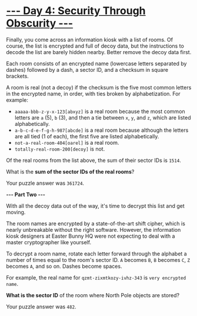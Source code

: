 # [--- Day 4: Security Through Obscurity ---](http://adventofcode.com/2016/day/4)

Finally, you come across an information kiosk with a list of rooms. Of course, the list is encrypted and full of decoy data, but the instructions to decode the list are barely hidden nearby. Better remove the decoy data first.

Each room consists of an encrypted name (lowercase letters separated by dashes) followed by a dash, a sector ID, and a checksum in square brackets.

A room is real (not a decoy) if the checksum is the five most common letters in the encrypted name, in order, with ties broken by alphabetization. For example:

 - ``aaaaa-bbb-z-y-x-123[abxyz]`` is a real room because the most common letters are ``a`` (5), ``b`` (3), and then a tie between ``x``, ``y``, and ``z``, which are listed alphabetically.
 - ``a-b-c-d-e-f-g-h-987[abcde]`` is a real room because although the letters are all tied (1 of each), the first five are listed alphabetically.
 - ``not-a-real-room-404[oarel]`` is a real room.
 - ``totally-real-room-200[decoy]`` is not.  
 
Of the real rooms from the list above, the sum of their sector IDs is ``1514``.

What is the **sum of the sector IDs of the real rooms**?

Your puzzle answer was ``361724``.

**--- Part Two ---**

With all the decoy data out of the way, it's time to decrypt this list and get moving.

The room names are encrypted by a state-of-the-art shift cipher, which is nearly unbreakable without the right software. However, the information kiosk designers at Easter Bunny HQ were not expecting to deal with a master cryptographer like yourself.

To decrypt a room name, rotate each letter forward through the alphabet a number of times equal to the room's sector ID. ``A`` becomes ``B``, ``B`` becomes ``C``, ``Z`` becomes ``A``, and so on. Dashes become spaces.

For example, the real name for ``qzmt-zixmtkozy-ivhz-343`` is ``very encrypted name``.

**What is the sector ID** of the room where North Pole objects are stored?

Your puzzle answer was ``482``.
